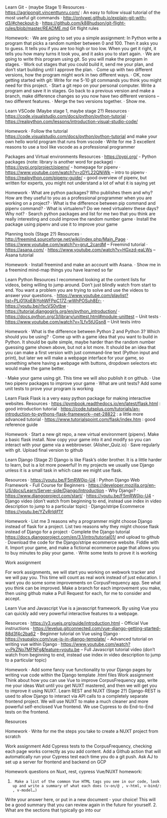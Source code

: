 
Learn Git  - (maybe Stage 1)
Resources
·         https://agripongit.vincenttunru.com/ : An easy to follow visual tutorial of the most useful git commands
·         http://onlywei.github.io/explain-git-with-d3/#checkout-b
·         https://github.com/k88hudson/git-flight-rules/blob/master/README.md  Git flight rules
  
Homework:
·         We are going to set you a simple assignment: In Python write a program that picks a random number between 0 and 100. Then it asks you to guess. It tells you if you are too high or too low. When you get it right, it tells you how many turns it took you, and it asks you to start again.
·         We are going to write this program using git. So you will make the program in stages.
·         Work out stages that you could build it, send me your plan, and don’t start building until I approve the plan.
·         Come up with two different versions, how the program might work in two different ways.
·         OK, now getting started with git: Write for me 5-10 git commands you think you might need for this project.
·         Start a git repo on your personal computer. Write a program and save it in stages. Go back to a previous version and make a branch, make difference changes  so you now have two different versions – two different features.
·         Merge the two versions together.
·         Show me.
 
Learn VSCode (Maybe stage 1, maybe stage 2?)
Resources
·         https://code.visualstudio.com/docs/python/python-tutorial
·         https://realpython.com/lessons/introduction-visual-studio-code/
 
Homework
·         Follow the tutorial https://code.visualstudio.com/docs/python/python-tutorial and make your own hello world program that runs from vscode
·         Write for me 3 excellent reasons to use a tool like vscode as a professional programmer
 
Packages and Virtual environments
Resources
·         https://pypi.org/ - Python packages (note: library is another word for package)
·         https://pypi.org/project/pipenv/ - homepage for pipenv
·         https://www.youtube.com/watch?v=zDYL22QNiWk – intro to pipenv
·         https://realpython.com/pipenv-guide/ - good overview of pipenv, but written for experts, you might not understand a lot of what it is saying yet
 
Homework
·         What are python packages? Who publishes them and why? How are they useful to you as a professional programmer when you are working on a project?
·         What is the difference between pip command and pipenv command?
·         What is virtualenv? Do we need virtualenv these days? Why not?
·         Search python packages and list for me two that you think are really interesting and could improve the random number game
·         Install the package using pipenv and use it to improve your game
 
Planning tools (Stage 2?)
Resources
·         http://freemind.sourceforge.net/wiki/index.php/Main_Page
·         https://www.youtube.com/watch?v=grut_2cardM – Freemind tutorial
·         https://asana.com/
·         https://www.youtube.com/watch?v=HGxzd-eaLWs – Asana tutorial
 
Homework
·         Install freemind and make an account with Asana.
·         Show me in a freemind mind-map things you have learned so far

Learn Python
Resources
I recommend looking at the content lists for videos, being willing to jump around. Don’t just blindly watch from start to end. You want a problem you are trying to solve and use the videos to answer your questions.
·         https://www.youtube.com/playlist?list=PLi01XoE8jYohWFPpC17Z-wWhPOSuh8Er-
·         https://youtu.be/rfscVS0vtbw
·         https://tutorial.djangogirls.org/en/python_introduction/
·         https://docs.python.org/3/library/unittest.html#module-unittest – Unit tests
·         https://www.youtube.com/watch?v=1Lfv5tUGsn8 – Unit tests intro
 
Homework
·         What is the difference between Python 2 and Python 3? Which should you be using?
·         Come up with a game idea that you want to build in Python. It should be quite simple, maybe harder than the random number guessing game shown above, but not a lot more. It should be an idea that you can make a first version with just command-line text (Python input and print), but later we will make a webpage interface for your game, so something where having a webpage with buttons, dropdown selectors etc would make the game better.

·         Make your game using git. This time we will also publish it on github.
·         Use two pipenv packages to improve your game
·         What are unit tests? Add some unit tests to prove your program is working
 
Learn Flask
Flask is a very easy python package for making interactive websites.
Resources
·         https://pymbook.readthedocs.io/en/latest/flask.html : good introduction tutorial
·         https://code.tutsplus.com/tutorials/an-introduction-to-pythons-flask-framework--net-28822 : a little more advanced tutorial
·         https://www.tutorialspoint.com/flask/index.htm : good reference guide
 
Homework
·         Start a new git repo, a new virtual environment (pipenv). Make a basic flask install. Now copy your game into it and modify so you can interact with your game via a webbrowser.  (Alisher_Quiz.io)
·         Save regularly with git. Upload final version to github
 
Learn Django (Stage 2)
Django is like Flask’s older brother. It is a little harder to learn, but is a lot more powerful! In my projects we usually use Django unless it is a small task in which case we might use flask.
 
Resources
·         https://youtu.be/F5mRW0jo-U4 : Python Django Web Framework - Full Course for Beginners
·        	 https://developer.mozilla.org/en-US/docs/Learn/Server-side/Django/Introduction - Why Django?
·         https://www.djangoproject.com/start/
·         https://youtu.be/F5mRW0jo-U4 - Django video (don’t watch from beginning to end, instead use index in video description to jump to a particular topic)
·         Django/stripe Ecommerce https://youtu.be/YZvRrldjf1Y 
 
Homework
·         List me 3 reasons why a programmer might choose Django instead of flask for a project. List two reasons why they might choose flask instead of Django for a project
·         Complete the Django tutorial https://docs.djangoproject.com/en/3.1/intro/tutorial01/ and upload to github
·         Download the code for the Django/stripe ecommerce website. Fiddle with it. Import your game, and make a fictional ecommerce page that allows you to buy minutes to play your game.
·         Write some tests to prove it is working
 
Work assignment

For work assignments, we will start you working on webwork tracker and we will pay you. This time will count as real work instead of just education.
I want you do some some improvements on CorpusFrequency app. See what you think can be improved. Make a branch for each improvement you make, then using github make a Pull Request for each, for me to consider and accept.

Learn Vue and Javascript
Vue is a javascript framework. By using Vue you can quickly add very powerful interactive features to a webpage.
 
Resources
·         https://v3.vuejs.org/guide/introduction.html - Official Vue instructions
·         https://levelup.gitconnected.com/vue-django-getting-started-88d3f4c2ba62 - Beginner tutorial on Vue using Django
·         https://vsupalov.com/vue-js-in-django-template/  - Advanced tutorial on writing vue within Django
·         https://www.youtube.com/watch?v=PkZNo7MFNFg&feature=youtu.be – Full Javascript tutorial video (don’t watch from beginning to end, instead use index in video description to jump to a particular topic)
 
Homework
·         Add some fancy vue functionality to your Django pages by writing vue code within the Django template .html files 
 Work assignment
Think about how you can use Vue to improve CorpusFrequency app, write me your ideas
Wait until you get NUXT mastered, and then we will get you to improve it using NUXT.
Learn REST and NUXT (Stage 2?)
Django-REST is used to allow Django to interact via API calls to a completely separate frontend project. We will use NUXT to make a much cleaner and more powerful self-enclosed Vue frontend. We use Cypress to do End-to-End tests on the frontend.
 
Resources


Homework
·         Write for me the steps you take to create a NUXT project from scratch
 
Work assignment
Add Cypress tests to the CorpusFrequency, checking each page works correctly as you add content.
Add a Github action that will automatically run your Cypress test each time you do a git push.
Ask AJ to set up a server for frontend and backend on GCP


Homework questions on Nuxt, rest, cypress
Vue/NUXT homework:
1.   	Make a list of the common Vue HTML tags you see in our code, look up and write a summary of what each does (v-on/@ , v-html, v-bind/: , v-model…)
Write your answer here, or put in a new document - your choice! This will be a good summary that you can review again in the future for yourself. 
2.   	What are the sections that typically go into our <script> section of a page? (e.g. mounted, data, computed, watch, methods etc) – write a summary of what each does and when to use each one
3.   	How can you debug Vue code from within chrome browser? (install Vue devtools, and also read https://github.com/talkingtoaj/GFGD_frontend/wiki/Vue-devtools-chrome-extension)
4.   	Explain what the vuex store is. Why and when do we use it?
5.   	Javascript: How do you emit events and how do you listen for events in Javascript? How are events useful?
6.   	What is async in javascript? What is the difference between the normal sync and async, when and why do we want to use async? When can we use javascript await command, and when will it create an error? If we do not use await, what value do we get from an async function (a promise – explain what a javascript promise is) and why is it less useful than using await?
7.   	API calls: How do we make API calls to the backend? What is axios?
8.   	What is the use of the following files? package.json , nuxt.config.js
9.   	There are several directories in NUXT for different elements of a NUXT project. Explain the purpose of each of the following: pages, assets, plugins, components, layouts, middleware, store
10.   Explain components in more depth:
a.   	explain props,
b.  	explain how components and pages are similar, how they differ
c.   	explain the use of $emit in components
d.  	explain the use of <slot />
11.   Explain store in more depth:
a.   	getters, mutations, actions – what is the difference between each, when should we use each one?
b.  	How can pages and components access the store? (explain mapGetters and mapActions)
12.   Explain when we use layouts, when we use pages, and when we use components. These three are a little similar, but each was designed with a particular ideal situation in mind.
13.   Routing: explain how URLs are formed from the page directory structure. How does _id.vue and index.vue affect the URLs?
 
Cypress homework
1.   	What is the use of writing cypress tests? (https://docs.cypress.io/guides/overview/why-cypress.html#In-a-nutshell)
2.   	Read the ‘Core concepts’ https://docs.cypress.io/guides/core-concepts/introduction-to-cypress.html
3.   	How can you tell if they pass from github?
4.   	How can you debug failing cypress tests on your own computer? Do you need to start django also?
 


Read Clean Code summary (Stage 2)
Resources
·         Ask AJ for the summary
 Homework
·         Highlight some sections you think are most important

 
